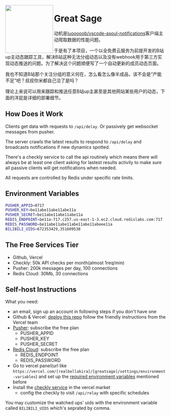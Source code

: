 <a href="https://greatsage.vercel.app"><img src="https://greatsage.vercel.app/bella_iknowthis.webp?sanitize=true" height="150" align="left"></a>

# Great Sage

动机是[luooooob/vscode-asoul-notifications](https://github.com/luooooob/vscode-asoul-notifications)客户端主动爬取数据的性能问题。

于是有了本项目，一个以全免费云服务为前提开发的B站up主动态跟踪工具，解决B站这种无法分组动态以及没有webhook用于第三方实现动态推送的问题。为了解决这个问题顺便写了一个自动更新的成员动态页面。

我也不知道B站那个关注分组的意义何在，怎么看怎么像半成品，该不会是“产能不足”吧？叔叔你米都自己洽了是吗？

理论上来说可以用来跟踪和推送任意B站up主甚至是其他网站某些用户的动态，下面的洋屁是详细的部署细节。

## How Does it Work

Clients get data with requests to `/api/delay`. Or passively get websocket messages from pusher.

The server crawls the latest results to respond to `/api/delay` and broadcasts notifications if new dynamics spotted.

There's a checkly service to call the api routinely which means there will always be at least one client asking for lastest results activily to make sure all passive clients will get notifications when needed.

All requests are controlled by Redis under specific rate limits.

## Environment Variables

```bash
PUSHER_APPID=0717
PUSHER_KEY=be11abe11abe11abe11a
PUSHER_SECRET=be11abe11abe11abe11a
REDIS_ENDPOINT=be11a-717.c257.us-east-1-3.ec2.cloud.redislabs.com:717
REDIS_PASSWORD=be11abe11abe11abe11abe11abeee11a
BILIBILI_UIDS=672353429,351609538
```

## The Free Services Tier

- Github, Vercel
- Checkly: 50k API checks per month(almost 1req/min)
- Pusher: 200k messages per day, 100 connections
- Redis Cloud: 30Mb, 30 connections

## Self-host Instructions

What you need:

- an email, sign up an account in following steps if you don't have one
- Github & Vercel: [deploy this repo](/) follow the friendly instructions from the Vercel team
- [Pusher](https://pusher.com/): subscribe the free plan
  - PUSHER_APPID
  - PUSHER_KEY
  - PUSHER_SECRET
- [Redis Cloud](https://redis.com/try-free/): subscribe the free plan
  - REDIS_ENDPOINT
  - REDIS_PASSWORD
- Go to vercel panel(url like `https://vercel.com/[realbellakira]/[greatsage]/settings/environment-variables`) and set up the [required environment variables](#Environment-Variables) mentioned before
- Install the [checkly service](https://vercel.com/integrations/checkly) in the vercel market
  - config the checkly to visit `/api/relay` with specific schedules

You may customize the watched ups' uids with the environment variable called `BILIBILI_UIDS` which's seprated by comma.
